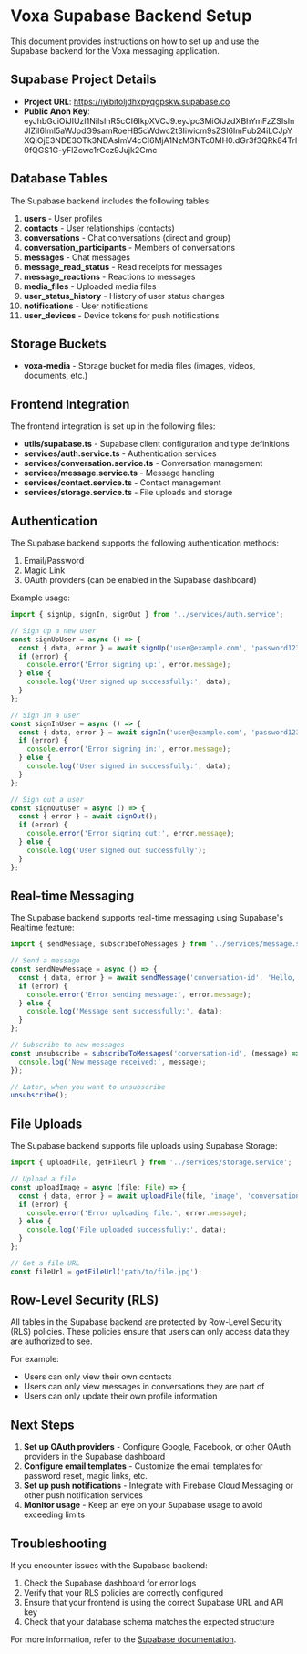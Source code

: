 # Voxa Supabase Backend Setup

This document provides instructions on how to set up and use the Supabase backend for the Voxa messaging application.

## Supabase Project Details

- **Project URL**: https://iyibitoljdhxpyqgpskw.supabase.co
- **Public Anon Key**: eyJhbGciOiJIUzI1NiIsInR5cCI6IkpXVCJ9.eyJpc3MiOiJzdXBhYmFzZSIsInJlZiI6Iml5aWJpdG9samRoeHB5cWdwc2t3Iiwicm9sZSI6ImFub24iLCJpYXQiOjE3NDE3OTk3NDAsImV4cCI6MjA1NzM3NTc0MH0.dGr3f3QRk84Trl0fQGS1G-yFlZcwc1rCcz9Jujk2Cmc

## Database Tables

The Supabase backend includes the following tables:

1. **users** - User profiles
2. **contacts** - User relationships (contacts)
3. **conversations** - Chat conversations (direct and group)
4. **conversation_participants** - Members of conversations
5. **messages** - Chat messages
6. **message_read_status** - Read receipts for messages
7. **message_reactions** - Reactions to messages
8. **media_files** - Uploaded media files
9. **user_status_history** - History of user status changes
10. **notifications** - User notifications
11. **user_devices** - Device tokens for push notifications

## Storage Buckets

- **voxa-media** - Storage bucket for media files (images, videos, documents, etc.)

## Frontend Integration

The frontend integration is set up in the following files:

- **utils/supabase.ts** - Supabase client configuration and type definitions
- **services/auth.service.ts** - Authentication services
- **services/conversation.service.ts** - Conversation management
- **services/message.service.ts** - Message handling
- **services/contact.service.ts** - Contact management
- **services/storage.service.ts** - File uploads and storage

## Authentication

The Supabase backend supports the following authentication methods:

1. Email/Password
2. Magic Link
3. OAuth providers (can be enabled in the Supabase dashboard)

Example usage:

```typescript
import { signUp, signIn, signOut } from '../services/auth.service';

// Sign up a new user
const signUpUser = async () => {
  const { data, error } = await signUp('user@example.com', 'password123', 'John Doe');
  if (error) {
    console.error('Error signing up:', error.message);
  } else {
    console.log('User signed up successfully:', data);
  }
};

// Sign in a user
const signInUser = async () => {
  const { data, error } = await signIn('user@example.com', 'password123');
  if (error) {
    console.error('Error signing in:', error.message);
  } else {
    console.log('User signed in successfully:', data);
  }
};

// Sign out a user
const signOutUser = async () => {
  const { error } = await signOut();
  if (error) {
    console.error('Error signing out:', error.message);
  } else {
    console.log('User signed out successfully');
  }
};
```

## Real-time Messaging

The Supabase backend supports real-time messaging using Supabase's Realtime feature:

```typescript
import { sendMessage, subscribeToMessages } from '../services/message.service';

// Send a message
const sendNewMessage = async () => {
  const { data, error } = await sendMessage('conversation-id', 'Hello, world!');
  if (error) {
    console.error('Error sending message:', error.message);
  } else {
    console.log('Message sent successfully:', data);
  }
};

// Subscribe to new messages
const unsubscribe = subscribeToMessages('conversation-id', (message) => {
  console.log('New message received:', message);
});

// Later, when you want to unsubscribe
unsubscribe();
```

## File Uploads

The Supabase backend supports file uploads using Supabase Storage:

```typescript
import { uploadFile, getFileUrl } from '../services/storage.service';

// Upload a file
const uploadImage = async (file: File) => {
  const { data, error } = await uploadFile(file, 'image', 'conversation-id');
  if (error) {
    console.error('Error uploading file:', error.message);
  } else {
    console.log('File uploaded successfully:', data);
  }
};

// Get a file URL
const fileUrl = getFileUrl('path/to/file.jpg');
```

## Row-Level Security (RLS)

All tables in the Supabase backend are protected by Row-Level Security (RLS) policies. These policies ensure that users can only access data they are authorized to see.

For example:
- Users can only view their own contacts
- Users can only view messages in conversations they are part of
- Users can only update their own profile information

## Next Steps

1. **Set up OAuth providers** - Configure Google, Facebook, or other OAuth providers in the Supabase dashboard
2. **Configure email templates** - Customize the email templates for password reset, magic links, etc.
3. **Set up push notifications** - Integrate with Firebase Cloud Messaging or other push notification services
4. **Monitor usage** - Keep an eye on your Supabase usage to avoid exceeding limits

## Troubleshooting

If you encounter issues with the Supabase backend:

1. Check the Supabase dashboard for error logs
2. Verify that your RLS policies are correctly configured
3. Ensure that your frontend is using the correct Supabase URL and API key
4. Check that your database schema matches the expected structure

For more information, refer to the [Supabase documentation](https://supabase.com/docs). 